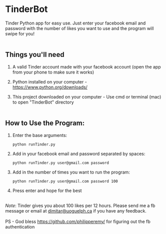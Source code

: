 # TinderBot #

Tinder Python app for easy use. Just enter your facebook email and password with the number of likes you want to use and the program will swipe for you!
<br><br>

## Things you'll need ##
1. A valid Tinder account made with your facebook account (open the app from your phone to make sure it works)

2. Python installed on your computer - https://www.python.org/downloads/

3. This project downloaded on your computer - Use cmd or terminal (mac) to open "TinderBot" directory
<br><br>

## How to Use the Program: ##
1. Enter the base arguments:

    ```python runTinder.py```

2.  Add in your facebook email and password separated by spaces:

    ```python runTinder.py user@gmail.com password```

3. Add in the number of times you want to run the program:

    ```python runTinder.py user@gmail.com password 100```

4.  Press enter and hope for the best
<br><br>

*Note*: Tinder gives you about 100 likes per 12 hours. Please send me a fb message or email at dimitar@uoguelph.ca if you have any feedback.
<br><br>
PS - God bless https://github.com/philipperemy/ for figuring out the fb authentication
